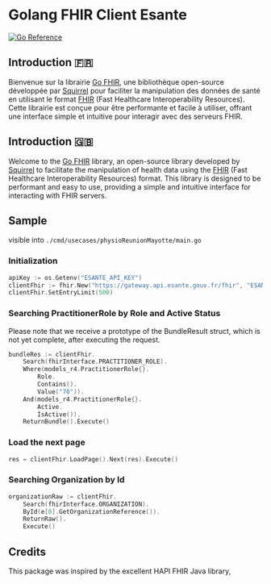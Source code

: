 # Golang FHIR Client Esante

[![Go Reference](https://pkg.go.dev/badge/github.com/Squirrel-Entreprise/go-fhir.svg)](https://pkg.go.dev/github.com/Squirrel-Entreprise/go-fhir)

## Introduction 🇫🇷
Bienvenue sur la librairie [Go FHIR](https://github.com/Squirrel-Entreprise/go-fhir), une bibliothèque open-source développée par [Squirrel](https://www.squirrel.fr) pour faciliter la manipulation des données de santé en utilisant le format [FHIR](https://www.hl7.org/fhir/) (Fast Healthcare Interoperability Resources). Cette librairie est conçue pour être performante et facile à utiliser, offrant une interface simple et intuitive pour interagir avec des serveurs FHIR.

## Introduction 🇬🇧
Welcome to the [Go FHIR](https://github.com/Squirrel-Entreprise/go-fhir) library, an open-source library developed by [Squirrel](https://www.squirrel.fr) to facilitate the manipulation of health data using the [FHIR](https://www.hl7.org/fhir/) (Fast Healthcare Interoperability Resources) format. This library is designed to be performant and easy to use, providing a simple and intuitive interface for interacting with FHIR servers.

## Sample

visible into `./cmd/usecases/physioReunionMayotte/main.go`

### Initialization

```go
apiKey := os.Getenv("ESANTE_API_KEY")
clientFhir := fhir.New("https://gateway.api.esante.gouv.fr/fhir", "ESANTE-API-KEY", apiKey, fhir.R4)
clientFhir.SetEntryLimit(500)
```

### Searching PractitionerRole by Role and Active Status

Please note that we receive a prototype of the BundleResult struct, which is not yet complete, after executing the request.

```go
bundleRes := clientFhir.
    Search(fhirInterface.PRACTITIONER_ROLE).
    Where(models_r4.PractitionerRole{}.
        Role.
        Contains().
        Value("70")).
    And(models_r4.PractitionerRole{}.
        Active.
        IsActive()).
    ReturnBundle().Execute()
```

### Load the next page

```go
res = clientFhir.LoadPage().Next(res).Execute()
```

### Searching Organization by Id

```go
organizationRaw := clientFhir.
    Search(fhirInterface.ORGANIZATION).
    ById(e[0].GetOrganizationReference()).
    ReturnRaw().
    Execute()
```

## Credits

This package was inspired by the excellent HAPI FHIR Java library,
